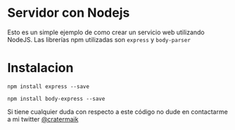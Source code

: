 ﻿# Servidor con Nodejs
Esto es un simple ejemplo de como crear un servicio web utilizando NodeJS.
Las librerías npm utilizadas son `express` y `body-parser`

# Instalacion
`npm install express --save`

`npm install body-express --save`



Si tiene cualquier duda con respecto a este código no dude en contactarme a mi twitter [@cratermaik](https://twitter.com/cratermaik)
